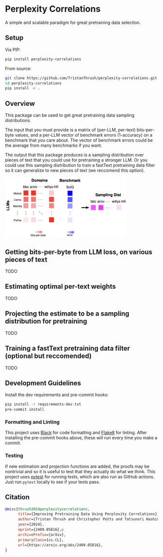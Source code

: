 # Perplexity Correlations
A simple and scalable paradigm for great pretraining data selection.

## Setup

Via PIP:

```bash
pip install perplexity-correlations
```

From source:

```bash
git clone https://github.com/TristanThrush/perplexity-correlations.git
cd perplexity-correlations
pip install -e .
```

## Overview

This package can be used to get great pretraining data sampling distributions.

The input that you must provide is a matrix of (per-LLM, per-text) bits-per-byte
values, and a per-LLM vector of benchmark errors (1-accuracy) on a benchmark
that you care about. The vector of benchmark errors could be the average from
many benchmarks if you want.

The output that this package produces is a sampling distribution over pieces of
text that you could use for pretraining a stronger LLM. Or you could use this
sampling distribution to train a fastText pretraining data filter so it can
generalize to new pieces of text (we reccomend this option).

<img src="./assets/perplexity_correlations_diagram.png" alt="Perplexity Correlations diagram" width="400"/>

## Getting bits-per-byte from LLM loss, on various pieces of text

TODO

## Estimating optimal per-text weights

TODO

## Projecting the estimate to be a sampling distribution for pretraining

TODO

## Training a fastText pretraining data filter (optional but reccomended)

TODO


## Development Guidelines

Install the dev requirements and pre-commit hooks:

```bash
pip install -r requirements-dev.txt
pre-commit install
```

### Formatting and Linting

This project uses [Black](https://black.readthedocs.io/en/stable/) for code formatting
and [Flake8](https://flake8.pycqa.org/en/latest/) for linting. After installing the
pre-commit hooks above, these will run every time you make a commit.

### Testing

If new estimation and projection functions are added, the proofs may be nontrivial and
so it is useful to test that they actually do what we think. This project uses
[pytest](https://docs.pytest.org/en/stable/) for running tests, which are also run as
GitHub actions. Just run `pytest` locally to see if your tests pass.

## Citation

```bibtex
@misc{thrush2024perplexitycorrelations,
      title={Improving Pretraining Data Using Perplexity Correlations}, 
      author={Tristan Thrush and Christopher Potts and Tatsunori Hashimoto},
      year={2024},
      eprint={2409.05816},p
      archivePrefix={arXiv},
      primaryClass={cs.CL},
      url={https://arxiv.org/abs/2409.05816}, 
}
```


